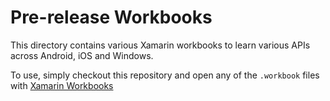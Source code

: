 # Pre-release Workbooks

This directory contains various Xamarin workbooks to learn various APIs across
Android, iOS and Windows.

To use, simply checkout this repository and open any of the `.workbook` files 
with [Xamarin Workbooks](https://developer.xamarin.com/guides/cross-platform/workbooks/)
